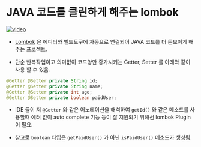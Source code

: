 [videoUrl]: http://127.0.0.1:8082/example-video-05.mp4
[thumbnailUrl]: http://127.0.0.1:8082/example-image-05.webp
[tags]: idea,java,lombok
[author]: me@aluc.io
[duration]: 01:58
[prev]: ./04-intellij-editorconfig.md
[next]: ./06-intellij-hot-swap.md
[createTime]: Jun-12-2018-16:43:00-GMT+0900

# JAVA 코드를 클린하게 해주는 lombok

[![video][thumbnailUrl]][videoUrl]

- [Lombok][lombok] 은 에디터와 빌드도구에 자동으로 연결되어 JAVA 코드를
  더 돋보이게 해주는 프로젝트.

- 단순 반복작업이고 의미없이 코드양만 증가시키는 Getter, Setter 를 아래와 같이
  사용 할 수 있음.

```java
@Getter @Setter private String id;
@Getter @Setter private String name;
@Getter @Setter private int age;
@Getter @Setter private boolean paidUser;
```

- IDE 들이 저 `@Getter` 와 같은 어노테이션을 해석하여 `getId()` 와 같은 메소드를
  사용할때 에러 없이 auto complete 기능 등이 잘 지원되기 위해선 lombok Plugin 이
  필요.

- 참고로 `boolean` 타입은 `getPaidUser()` 가 아닌 `isPaidUser()` 메소드가 생성됨.

[lombok]: https://projectlombok.org/

